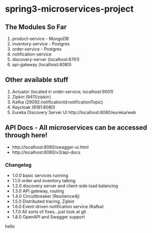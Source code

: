 # spring3-microservices-project

## The Modules So Far
1. product-service - MongoDB
2. inventory-service - Postgres
3. order-service - Postgres
4. notification-service
5. discovery-server (localhost:8761)
6. api-gateway (localhost:8080)

## Other available stuff
1. Actuator (located in order-service; localhost:9001)
2. Zipkin (9411/zipkin)
3. Kafka (29092:notificationId:notificationTopic)
4. Keycloak (8181:8080)
5. Eureka Discovery Server UI http://localhost:8080/eureka/web

## API Docs - All microservices can be accessed through here!
- http://localhost:8080/swagger-ui.html
- http://localhost:8080/v3/api-docs

### Changelog
- 1.0.0 basic services running
- 1.1.0 order and inventory talking
- 1.2.0 discovery server and client-side load balancing
- 1.3.0 API gateway, routing
- 1.4.0 Circuitbreaker (Resilience4j)
- 1.5.0 Distributed tracing, Zipkin
- 1.6.0 Event-driven notification service (Kafka)
- 1.7.0 All sorts of fixes...just look at git
- 1.8.0 OpenAPI and Swagger support

hello